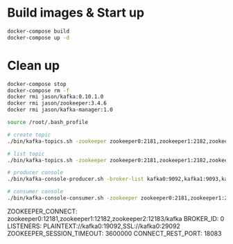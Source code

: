 

# Build images & Start up
```bash
docker-compose build
docker-compose up -d
```

# Clean up
```bash
docker-compose stop
docker-compose rm -f
docker rmi jason/kafka:0.10.1.0
docker rmi jason/zookeeper:3.4.6
docker rmi jason/kafka-manager:1.0
```


```bash
source /root/.bash_profile

# create topic
./bin/kafka-topics.sh -zookeeper zookeeper0:2181,zookeeper1:2182,zookeeper2:2183 -topic test1 -replication-factor 2 -partitions 3 -create

# list topic
./bin/kafka-topics.sh -zookeeper zookeeper0:2181,zookeeper1:2182,zookeeper2:2183 -list

# producer console
./bin/kafka-console-producer.sh -broker-list kafka0:9092,kafka1:9093,kafka2:9094 -topic test1

# consumer console
./bin/kafka-console-consumer.sh -zookeeper zookeeper0:2181,zookeeper1:2182,zookeeper2:2183 - from-begining -topic test1
```

ZOOKEEPER_CONNECT: zookeeper0:12181,zookeeper1:12182,zookeeper2:12183/kafka
BROKER_ID: 0
LISTENERS: PLAINTEXT://kafka0:19092,SSL://kafka0:29092
ZOOKEEPER_SESSION_TIMEOUT: 3600000
CONNECT_REST_PORT: 18083

